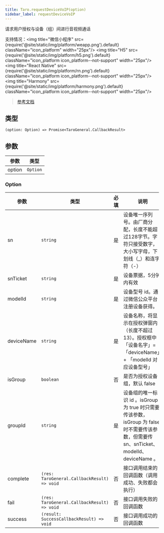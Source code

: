 ```yaml
---
title: Taro.requestDeviceVoIP(option)
sidebar_label: requestDeviceVoIP
---
```


请求用户授权与设备（组）间进行音视频通话

支持情况：<img title="微信小程序" src={require('@site/static/img/platform/weapp.png').default} className="icon_platform" width="25px"/> <img title="H5" src={require('@site/static/img/platform/h5.png').default} className="icon_platform icon_platform--not-support" width="25px"/> <img title="React Native" src={require('@site/static/img/platform/rn.png').default} className="icon_platform icon_platform--not-support" width="25px"/> <img title="Harmony" src={require('@site/static/img/platform/harmony.png').default} className="icon_platform icon_platform--not-support" width="25px"/>

> [参考文档](https://developers.weixin.qq.com/miniprogram/dev/api/open-api/device-voip/wx.requestDeviceVoIP.html)

## 类型

```tsx
(option: Option) => Promise<TaroGeneral.CallbackResult>
```

## 参数

| 参数 | 类型 |
| --- | --- |
| option | `Option` |

### Option

| 参数 | 类型 | 必填 | 说明 |
| --- | --- | :---: | --- |
| sn | `string` | 是 | 设备唯一序列号。由厂商分配，长度不能超过128字节。字符只接受数字，大小写字母，下划线（_）和连字符（-） |
| snTicket | `string` | 是 | 设备票据，5分钟内有效 |
| modelId | `string` | 是 | 设备型号 id。通过微信公众平台注册设备获得。 |
| deviceName | `string` | 是 | 设备名称，将显示在授权弹窗内（长度不超过13）。授权框中「设备名字」= 「deviceName」 + 「modelId 对应设备型号」 |
| isGroup | `boolean` | 否 | 是否为授权设备组，默认 false |
| groupId | `string` | 是 | 设备组的唯一标识 id 。isGroup 为 true 时只需要传该参数，isGroup 为 false 时不需要传该参数，但需要传 sn、snTicket、modelId、deviceName 。 |
| complete | `(res: TaroGeneral.CallbackResult) => void` | 否 | 接口调用结束的回调函数（调用成功、失败都会执行） |
| fail | `(res: TaroGeneral.CallbackResult) => void` | 否 | 接口调用失败的回调函数 |
| success | `(result: SuccessCallbackResult) => void` | 否 | 接口调用成功的回调函数 |
